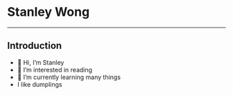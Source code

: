 # Stanley Wong
---
## Introduction
- 👋 Hi, I’m Stanley
- 👀 I’m interested in reading
- 🌱 I’m currently learning many things
- I like dumplings


<!---
St4nl3y-W0ng/St4nl3y-W0ng is a ✨ special ✨ repository because its `README.md` (this file) appears on your GitHub profile.
You can click the Preview link to take a look at your changes.
--->
